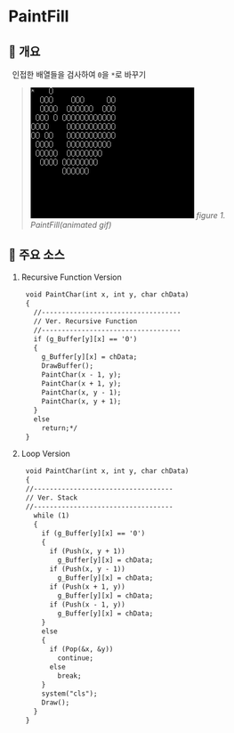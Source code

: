 # PaintFill
## 📢 개요

 인접한 배열들을 검사하여 `0`을 `*`로 바꾸기
  
  >![capture](https://github.com/kbm0996/-Algorithm-Pathfind/blob/master/PaintFill/GIF.gif)
  >*figure 1. PaintFill(animated gif)*

## 📌 주요 소스
1. Recursive Function Version

        void PaintChar(int x, int y, char chData)
        {
          //-----------------------------------
          // Ver. Recursive Function
          //-----------------------------------
          if (g_Buffer[y][x] == '0')
          {
            g_Buffer[y][x] = chData;
            DrawBuffer();
            PaintChar(x - 1, y);
            PaintChar(x + 1, y);
            PaintChar(x, y - 1);
            PaintChar(x, y + 1);
          }
          else
            return;*/
        }

2. Loop Version

        void PaintChar(int x, int y, char chData)
        {
        //-----------------------------------
        // Ver. Stack 
        //-----------------------------------
          while (1)
          {
            if (g_Buffer[y][x] == '0')
            {
              if (Push(x, y + 1))
                g_Buffer[y][x] = chData;
              if (Push(x, y - 1))
                g_Buffer[y][x] = chData;
              if (Push(x + 1, y))
                g_Buffer[y][x] = chData;
              if (Push(x - 1, y))
                g_Buffer[y][x] = chData;
            }
            else
            {
              if (Pop(&x, &y))
                continue;
              else
                break;
            }
            system("cls");
            Draw();
          }
        }
